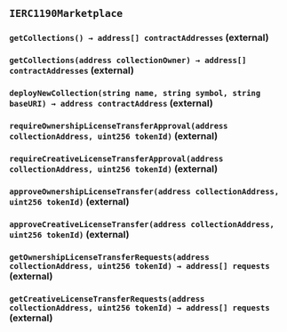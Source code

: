 ## `IERC1190Marketplace`






### `getCollections() → address[] contractAddresses` (external)





### `getCollections(address collectionOwner) → address[] contractAddresses` (external)





### `deployNewCollection(string name, string symbol, string baseURI) → address contractAddress` (external)





### `requireOwnershipLicenseTransferApproval(address collectionAddress, uint256 tokenId)` (external)





### `requireCreativeLicenseTransferApproval(address collectionAddress, uint256 tokenId)` (external)





### `approveOwnershipLicenseTransfer(address collectionAddress, uint256 tokenId)` (external)





### `approveCreativeLicenseTransfer(address collectionAddress, uint256 tokenId)` (external)





### `getOwnershipLicenseTransferRequests(address collectionAddress, uint256 tokenId) → address[] requests` (external)





### `getCreativeLicenseTransferRequests(address collectionAddress, uint256 tokenId) → address[] requests` (external)








